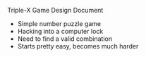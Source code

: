 Triple-X Game Design Document
- Simple number puzzle game
- Hacking into a computer lock
- Need to find a valid combination
- Starts pretty easy, becomes much harder